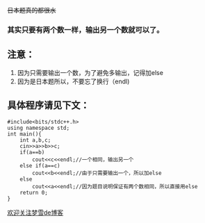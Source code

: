 ~~日本题真的都很水~~
### 其实只要有两个数一样，输出另一个数就可以了。
## 注意：
1. 因为只需要输出一个数，为了避免多输出，记得加else
1. 因为是日本题所以，不要忘了换行（endl)
## 具体程序请见下文：
```
#include<bits/stdc++.h>
using namespace std;
int main(){
	int a,b,c;
	cin>>a>>b>>c;
	if(a==b)
		cout<<c<<endl;//一个相同，输出另一个
	else if(a==c)
		cout<<b<<endl;//由于只需要输出一个，所以加else
	else
		cout<<a<<endl;//因为题目说明保证有两个数相同，所以直接用else
	return 0;
}
```
[欢迎关注梦雪de博客](https://www.luogu.org/blog/Getchar121/#)
